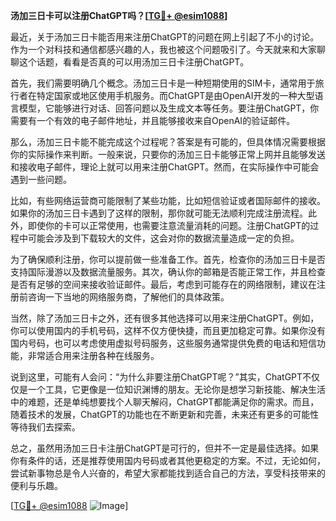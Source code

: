 **汤加三日卡可以注册ChatGPT吗？[[TG💪+ @esim1088](https://t.me/s/esim1088)]**

最近，关于汤加三日卡能否用来注册ChatGPT的问题在网上引起了不小的讨论。作为一个对科技和通信都感兴趣的人，我也被这个问题吸引了。今天就来和大家聊聊这个话题，看看是否真的可以用汤加三日卡注册ChatGPT。

首先，我们需要明确几个概念。汤加三日卡是一种短期使用的SIM卡，通常用于旅行者在特定国家或地区使用手机服务。而ChatGPT是由OpenAI开发的一种大型语言模型，它能够进行对话、回答问题以及生成文本等任务。要注册ChatGPT，你需要有一个有效的电子邮件地址，并且能够接收来自OpenAI的验证邮件。

那么，汤加三日卡能不能完成这个过程呢？答案是有可能的，但具体情况需要根据你的实际操作来判断。一般来说，只要你的汤加三日卡能够正常上网并且能够发送和接收电子邮件，理论上就可以用来注册ChatGPT。然而，在实际操作中可能会遇到一些问题。

比如，有些网络运营商可能限制了某些功能，比如短信验证或者国际邮件的接收。如果你的汤加三日卡遇到了这样的限制，那你就可能无法顺利完成注册流程。此外，即使你的卡可以正常使用，也需要注意流量消耗的问题。注册ChatGPT的过程中可能会涉及到下载较大的文件，这会对你的数据流量造成一定的负担。

为了确保顺利注册，你可以提前做一些准备工作。首先，检查你的汤加三日卡是否支持国际漫游以及数据流量服务。其次，确认你的邮箱是否能正常工作，并且检查是否有足够的空间来接收验证邮件。最后，考虑到可能存在的网络限制，建议在注册前咨询一下当地的网络服务商，了解他们的具体政策。

当然，除了汤加三日卡之外，还有很多其他选择可以用来注册ChatGPT。例如，你可以使用国内的手机号码，这样不仅方便快捷，而且更加稳定可靠。如果你没有国内号码，也可以考虑使用虚拟号码服务，这些服务通常提供免费的电话和短信功能，非常适合用来注册各种在线服务。

说到这里，可能有人会问：“为什么非要注册ChatGPT呢？”其实，ChatGPT不仅仅是一个工具，它更像是一位知识渊博的朋友。无论你是想学习新技能、解决生活中的难题，还是单纯想要找个人聊天解闷，ChatGPT都能满足你的需求。而且，随着技术的发展，ChatGPT的功能也在不断更新和完善，未来还有更多的可能性等待我们去探索。

总之，虽然用汤加三日卡注册ChatGPT是可行的，但并不一定是最佳选择。如果你有条件的话，还是推荐使用国内号码或者其他更稳定的方案。不过，无论如何，尝试新事物总是令人兴奋的，希望大家都能找到适合自己的方法，享受科技带来的便利与乐趣。

[[TG💪+ @esim1088](https://t.me/s/esim1088) ![Image](https://i.postimg.cc/4NQfJmqS/Snipaste-2025-05-13-00-14-12.png)]